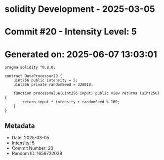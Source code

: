 ﻿# solidity Development - 2025-03-05
# Commit #20 - Intensity Level: 5
# Generated on: 2025-06-07 13:03:01
```solidity
pragma solidity ^0.8.0;

contract DataProcessor20 {
    uint256 public intensity = 5;
    uint256 private randomSeed = 328018;

    function processValue(uint256 input) public view returns (uint256) {
        return input * intensity + randomSeed % 100;
    }
}
```
## Metadata
- Date: 2025-03-05
- Intensity: 5
- Commit Number: 20
- Random ID: 1656732038
